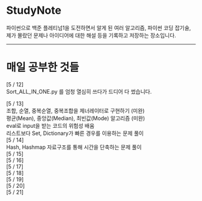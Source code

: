 StudyNote
===
파이썬으로 백준 플레티넘1을 도전하면서 알게 된 여러 알고리즘, 파이썬 코딩 잡기술, 제가 몰랐던 문제나 아이디어에 대한 해설 등을 기록하고 저장하는 장소입니다.

---
# 매일 공부한 것들

[5 / 12]  
Sort_ALL_IN_ONE.py 를 엄청 열심히 쓰다가 드디어 다 썼습니다.

[5 / 13]  
조합, 순열, 중복순열, 중복조합을 제너레이터로 구현하기 (미완)  
평균(Mean), 중앙값(Median), 최빈값(Mode) 알고리즘 (미완)  
eval로 input을 받는 코드의 위험성 배움   
리스트보다 Set, Dictionary가 빠른 경우를 이용하는 문제 풀이     
[5 / 14]   
Hash, Hashmap 자료구조를 통해 시간을 단축하는 문제 풀이   
[5 / 15]   
[5 / 16]   
[5 / 17]   
[5 / 18]   
[5 / 19]   
[5 / 20]   
[5 / 21]   